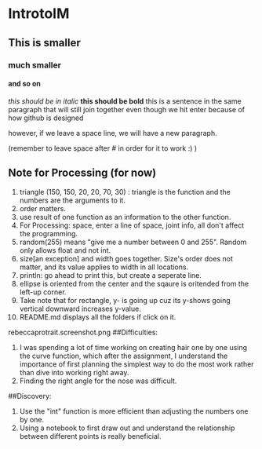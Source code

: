 # IntrotoIM
## This is smaller 
### much smaller 
#### and so on
*this should be in italic*
**this should be bold**
this is a sentence 
in the same paragraph 
that will still join together 
even though we hit enter
because of how github is designed

however, if we leave a space line, we will have a new paragraph. 

(remember to leave space after # in order for it to work :) )

## Note for Processing (for now)
1. triangle (150, 150, 20, 20, 70, 30) : triangle is the function and the numbers are the arguments to it. 
2. order matters. 
3. use result of one function as an information to the other function.
4. For Processing: space, enter a line of space, joint info, all don't affect the programming. 
5. random(255) means "give me a number between 0 and 255". Random only allows float and not int. 
6. size[an exception] and width goes together. Size's order does not matter, and its value applies to width in all locations.
7. println: go ahead to print this, but create a seperate line.
8. ellipse is oriented from the center and the sqaure is oritended from the left-up corner.
9. Take note that for rectangle, y- is going up cuz its y-shows going vertical downward increases y-value. 
10. README.md displays all the folders if click on it. 

rebeccaprotrait.screenshot.png
##Difficulties: 
1. I was spending a lot of time working on creating hair one by one using the curve function, which after the assignment, I understand the importance of first planning the simplest way to do the most work rather than dive into working right away. 
2. Finding the right angle for the nose was difficult.  

##Discovery: 
1. Use the "int" function is more efficient than adjusting the numbers one by one. 
2. Using a notebook to first draw out and understand the relationship between different points is really beneficial.  
